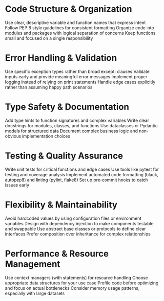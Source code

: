# Code Structure & Organization

Use clear, descriptive variable and function names that express intent
Follow PEP 8 style guidelines for consistent formatting
Organize code into modules and packages with logical separation of concerns
Keep functions small and focused on a single responsibility

# Error Handling & Validation

Use specific exception types rather than broad except: clauses
Validate inputs early and provide meaningful error messages
Implement proper logging instead of relying on print statements
Handle edge cases explicitly rather than assuming happy path scenarios

# Type Safety & Documentation

Add type hints to function signatures and complex variables
Write clear docstrings for modules, classes, and functions
Use dataclasses or Pydantic models for structured data
Document complex business logic and non-obvious implementation choices

# Testing & Quality Assurance

Write unit tests for critical functions and edge cases
Use tools like pytest for testing and coverage analysis
Implement automated code formatting (black, autopep8) and linting (pylint, flake8)
Set up pre-commit hooks to catch issues early

# Flexibility & Maintainability

Avoid hardcoded values by using configuration files or environment variables
Design with dependency injection to make components testable and swappable
Use abstract base classes or protocols to define clear interfaces
Prefer composition over inheritance for complex relationships

# Performance & Resource Management

Use context managers (with statements) for resource handling
Choose appropriate data structures for your use case
Profile code before optimizing and focus on actual bottlenecks
Consider memory usage patterns, especially with large datasets
